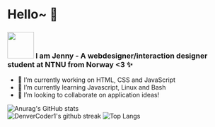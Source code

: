 # Hello~ 👋

<h3><img src="https://i.pinimg.com/originals/32/40/ab/3240abd20459fb3b8cc4ac6919dac2a4.gif"  width="60" height="60" /> I am Jenny -  A webdesigner/interaction designer student at NTNU from Norway <3 ✨</h3>

- 🔭 I’m currently working on HTML, CSS and JavaScript
- 🌱 I’m currently learning Javascript, Linux and Bash
- 👯 I’m looking to collaborate on application ideas!

![Anurag's GitHub stats](https://github-readme-stats.vercel.app/api?username=Jendeuk&theme=omni&show_icons=true)
<br>
![DenverCoder1's github streak](https://github-readme-streak-stats.herokuapp.com/?user=Jendeuk&theme=omni)
![Top Langs](https://github-readme-stats.vercel.app/api/top-langs/?username=Jendeuk&theme=omni&show_icons=true)


